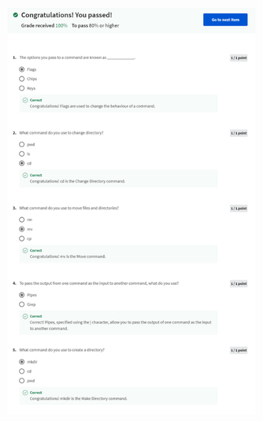 ![](https://github.com/CrypticFate5/Meta-Back-End-Developer-Professional-Certificate/blob/main/C3-%20Version%20Control/W-2/Practice%20Quiz-%20Knowledge%20Check:%20Unix%20Commands/ss4.png)
